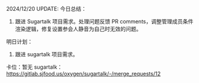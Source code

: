 2024/12/20 UPDATE:
今日总结：

1. 跟进 Sugartalk 项目需求。处理问题反馈 PR comments，调整管理成员条件渲染逻辑，修复设置参会人静音为自己时无效的问题。

明日计划：

1. 跟进 sugartalk 项目需求。

卡位：暂无
sugartalk：https://gitlab.sjfood.us/oxygen/sugartalk/-/merge_requests/12
